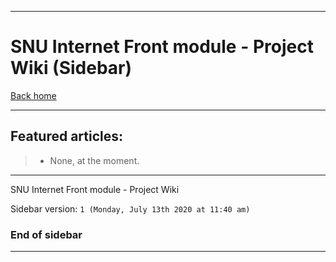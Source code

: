 
***

# SNU Internet Front module - Project Wiki (Sidebar)

[Back home](https://github.com/seanpm2001/SNU_InternetFront/wiki/)

***

## Featured articles:

> * None, at the moment.

***

SNU Internet Front module - Project Wiki

Sidebar version: `1 (Monday, July 13th 2020 at 11:40 am)`

### End of sidebar

***
